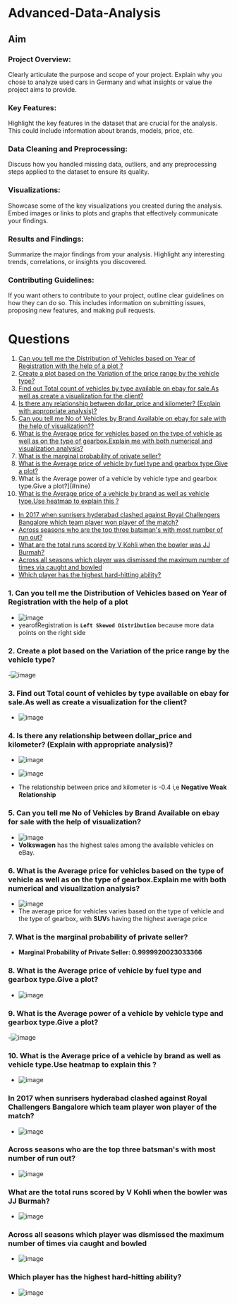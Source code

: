 # Advanced-Data-Analysis
## Aim
### Project Overview:
Clearly articulate the purpose and scope of your project. Explain why you chose to analyze used cars in Germany and what insights or value the project aims to provide.

### Key Features: 
Highlight the key features in the dataset that are crucial for the analysis. This could include information about brands, models, price, etc.

 
### Data Cleaning and Preprocessing: 
Discuss how you handled missing data, outliers, and any preprocessing steps applied to the dataset to ensure its quality.

### Visualizations: 
Showcase some of the key visualizations you created during the analysis. Embed images or links to plots and graphs that effectively communicate your findings.

### Results and Findings: 
Summarize the major findings from your analysis. Highlight any interesting trends, correlations, or insights you discovered.

### Contributing Guidelines: 
If you want others to contribute to your project, outline clear guidelines on how they can do so. This includes information on submitting issues, proposing new features, and making pull requests.
# Questions
1. [Can you tell me the Distribution of Vehicles based on Year of Registration with the help of a plot ?](#one)
2. [Create a plot based on the Variation of the price range by the vehicle type?](#two)
3. [Find out Total count of vehicles by type available on ebay for sale.As well as create a visualization for the client?](#three)
4. [Is there any relationship between dollar_price and kilometer? (Explain with appropriate analysis)?](#four)
5. [Can you tell me No of Vehicles by Brand Available on ebay for sale with the help of visualization??](#five)
6. [What is the Average price for vehicles based on the type of vehicle as well as on the type of gearbox.Explain me with both numerical and visualization analysis?](#six)
7. [What is the marginal probability of private seller?](#seven)
8. [What is the Average price of vehicle by fuel type and gearbox type.Give a plot?](#eight)
9. What is the Average power of a vehicle by vehicle type and gearbox type.Give a plot?](#nine)
10. [What is the Average price of a vehicle by brand as well as vehicle type.Use heatmap to explain this ?](#ten)
- [In 2017 when sunrisers hyderabad clashed against Royal Challengers Bangalore which team player won player of the match?](#eleven)
- [Across seasons who are the top three batsman's with most number of run out?](#twelve)
- [What are the total runs scored by V Kohli when the bowler was JJ Burmah?](#thirteen)
- [Across all seasons which player was dismissed the maximum number of times via caught and bowled](#fourteen)
- [Which player has the highest hard-hitting ability?](#fifteen)


### 1. Can you tell me the Distribution of Vehicles based on Year of Registration with the help of a plot <a id='one'></a>
- ![image](https://github.com/sathishvanga/Advanced-Data-Analysis/assets/92833519/3a8d39e8-e2c0-46d5-9f6f-2bd1ddc41065)
- yearofRegistration is **`Left Skewed Distribution`** because more data points on the right side 


### 2. <a id='two'>Create a plot based on the Variation of the price range by the vehicle type?</a>
-![image](https://github.com/sathishvanga/Advanced-Data-Analysis/assets/92833519/742862ed-0f8b-4c26-8a62-1b751ff7475d)



### 3. <a id='three'> Find out Total count of vehicles by type available on ebay for sale.As well as create a visualization for the client?</a>
- ![image](https://github.com/sathishvanga/Advanced-Data-Analysis/assets/92833519/86bd52f2-e477-43c4-8260-1e9c2a3c8b51)

### 4. <a id='four'> Is there any relationship between dollar_price and kilometer? (Explain with appropriate analysis)?</a>
- ![image](https://github.com/sathishvanga/Advanced-Data-Analysis/assets/92833519/098b9e12-4887-4856-84e8-bc3c79ef66a9)

- ![image](https://github.com/sathishvanga/Advanced-Data-Analysis/assets/92833519/244ee4d2-60e1-4804-af1c-995316caefb5)
- The relationship between price and kilometer is -0.4 i,e **Negative Weak Relationship**


### 5. <a id='five'>Can you tell me No of Vehicles by Brand Available on ebay for sale with the help of visualization?</a>
- ![image](https://github.com/sathishvanga/Advanced-Data-Analysis/assets/92833519/0835c398-6dbf-459a-a785-f48d80de32d1)
- **Volkswagen** has the highest sales among the available vehicles on eBay.


### 6. <a id='six'> What is the Average price for vehicles based on the type of vehicle as well as on the type of gearbox.Explain me with both numerical and visualization analysis?</a>
- ![image](https://github.com/sathishvanga/Advanced-Data-Analysis/assets/92833519/f6bbf9ad-a27d-4b98-baca-797318054a5b)
- The average price for vehicles varies based on the type of vehicle and the type of gearbox, with **SUV**s having the highest average price
### 7. <a id='seven'> What is the marginal probability of private seller?</a>
- **Marginal Probability of Private Seller: 0.9999920023033366**


### 8.<a id='eight'> What is the Average price of vehicle by fuel type and gearbox type.Give a plot?</a>
- ![image](https://github.com/sathishvanga/Advanced-Data-Analysis/assets/92833519/3659bf7d-558c-4f0a-b562-9642668fe382)

### 9. <a id='nine'> What is the Average power of a vehicle by vehicle type and gearbox type.Give a plot?</a>
-![image](https://github.com/sathishvanga/Advanced-Data-Analysis/assets/92833519/f7341e62-bb0a-4aed-991b-8d3c713f7ed2)

### 10. <a id='ten'>What is the Average price of a vehicle by brand as well as vehicle type.Use heatmap to explain this ?</a>
- ![image](https://github.com/sathishvanga/Advanced-Data-Analysis/assets/92833519/b39c54fe-0490-4a40-8b23-9f16f6ecfc6d)


### <a id='eleven'> In 2017 when sunrisers hyderabad clashed against Royal Challengers Bangalore which team player won player of the match?</a>
- ![image](https://github.com/sathishvanga/IPL_Analysis_SQL/assets/92833519/07be7458-98cf-4ec0-90bc-e7385ca3cc21)


### <a id='twelve'> Across seasons who are the top three batsman's with most number of run out?</a>
- ![image](https://github.com/sathishvanga/IPL_Analysis_SQL/assets/92833519/2d3897db-549a-4866-811a-ef5495c4604c)

### <a id='thirteen'> What are the total runs scored by V Kohli when the bowler was JJ Burmah?</a>
- ![image](https://github.com/sathishvanga/IPL_Analysis_SQL/assets/92833519/ca32a382-882b-4aee-93dd-305d948d62e0)

### <a id='fourteen'> Across all seasons which player was dismissed the maximum number of times via caught and bowled</a>
- ![image](https://github.com/sathishvanga/IPL_Analysis_SQL/assets/92833519/4023a770-ba0b-4845-9e28-75c14541fcf3)


### <a id='fifteen'> Which player has the highest hard-hitting ability? </a> 
- ![image](https://github.com/sathishvanga/IPL_Analysis_SQL/assets/92833519/78add728-a216-4fe8-a473-7469213e8773)
